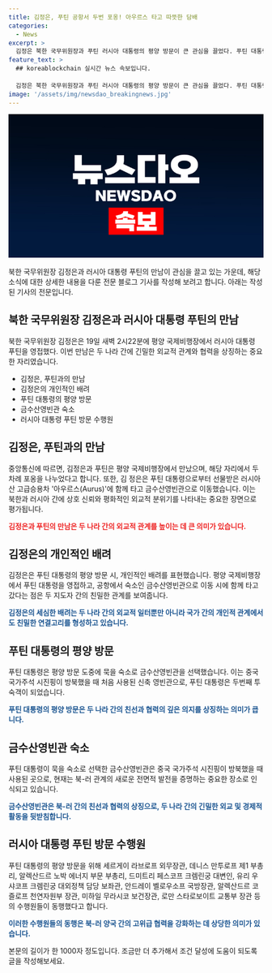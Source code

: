 ```yaml
---
title: 김정은, 푸틴 공항서 두번 포옹! 아우르스 타고 따뜻한 담배
categories:
  - News
excerpt: >
  김정은 북한 국무위원장과 푸틴 러시아 대통령의 평양 방문이 큰 관심을 끌었다. 푸틴 대통령의 지연 도착으로 인한 김 위원장의 혼자 대통령을 영접한 모습도 화제가 되었다. 또한, 러시아산 고급승용차 '아우르스'를 선물받은 김 위원장과 푸틴 대통령의 친목을 나타내는 모습도 중요하게 다뤄졌다. 숙소로 이동하는 동안에도 두 수뇌는 따뜻한 대화를 나누었고, 러시아 관리들과 함께한 평양 방문은 북한-러시아 관계의 새로운 발전 가능성을 시사했다.
feature_text: >
  ## koreablockchain 실시간 뉴스 속보입니다.

  김정은 북한 국무위원장과 푸틴 러시아 대통령의 평양 방문이 큰 관심을 끌었다. 푸틴 대통령의 지연 도착으로 인한 김 위원장의 혼자 대통령을 영접한 모습도 화제가 되었다. 또한, 러시아산 고급승용차 '아우르스'를 선물받은 김 위원장과 푸틴 대통령의 친목을 나타내는 모습도 중요하게 다뤄졌다. 숙소로 이동하는 동안에도 두 수뇌는 따뜻한 대화를 나누었고, 러시아 관리들과 함께한 평양 방문은 북한-러시아 관계의 새로운 발전 가능성을 시사했다.
image: '/assets/img/newsdao_breakingnews.jpg'
---
```


<p><img src="/assets/img/newsdao_breakingnews.jpg" alt="koreablockchain 속보" /></p>

<p>북한 국무위원장 김정은과 러시아 대통령 푸틴의 만남이 관심을 끌고 있는 가운데, 해당 소식에 대한 상세한 내용을 다룬 전문 블로그 기사를 작성해 보려고 합니다. 아래는 작성된 기사의 전문입니다.</p>

<h2 data-ke-size="size26">북한 국무위원장 김정은과 러시아 대통령 푸틴의 만남</h2>

<p>북한 국무위원장 김정은은 19일 새벽 2시22분에 평양 국제비행장에서 러시아 대통령 푸틴을 영접했다. 이번 만남은 두 나라 간에 긴밀한 외교적 관계와 협력을 상징하는 중요한 자리였습니다.</p>

<ul>
  <li>김정은, 푸틴과의 만남</li>
  <li>김정은의 개인적인 배려</li>
  <li>푸틴 대통령의 평양 방문</li>
  <li>금수산영빈관 숙소</li>
  <li>러시아 대통령 푸틴 방문 수행원</li>
</ul>

<p data-ke-size="size16"></p>

<h2 data-ke-size="size26">김정은, 푸틴과의 만남</h2>

<p>중앙통신에 따르면, 김정은과 푸틴은 평양 국제비행장에서 만났으며, 해당 자리에서 두 차례 포옹을 나누었다고 합니다. 또한, 김 정은은 푸틴 대통령으로부터 선물받은 러시아산 고급승용차 '아우르스(Aurus)'에 함께 타고 금수산영빈관으로 이동했습니다. 이는 북한과 러시아 간에 상호 신뢰와 평화적인 외교적 분위기를 나타내는 중요한 장면으로 평가됩니다.</p>

<p><b><span style="color: #ee2323;">김정은과 푸틴의 만남은 두 나라 간의 외교적 관계를 높이는 데 큰 의미가 있습니다.</span></b></p>

<p data-ke-size="size16"></p>

<h2 data-ke-size="size26">김정은의 개인적인 배려</h2>

<p>김정은은 푸틴 대통령의 평양 방문 시, 개인적인 배려를 표현했습니다. 평양 국제비행장에서 푸틴 대통령을 영접하고, 공항에서 숙소인 금수산영빈관으로 이동 시에 함께 타고 갔다는 점은 두 지도자 간의 친밀한 관계를 보여줍니다.</p>

<p><b><span style="color: #1a5490;">김정은의 세심한 배려는 두 나라 간의 외교적 일터뿐만 아니라 국가 간의 개인적 관계에서도 친밀한 연결고리를 형성하고 있습니다.</span></b></p>

<p data-ke-size="size16"></p>

<h2 data-ke-size="size26">푸틴 대통령의 평양 방문</h2>

<p>푸틴 대통령은 평양 방문 도중에 묵을 숙소로 금수산영빈관을 선택했습니다. 이는 중국 국가주석 시진핑이 방북했을 때 처음 사용된 신축 영빈관으로, 푸틴 대통령은 두번째 투숙객이 되었습니다.</p>

<p><b><span style="color: #1a5490;">푸틴 대통령의 평양 방문은 두 나라 간의 친선과 협력의 깊은 의지를 상징하는 의미가 큽니다.</span></b></p>

<p data-ke-size="size16"></p>

<h2 data-ke-size="size26">금수산영빈관 숙소</h2>

<p>푸틴 대통령이 묵을 숙소로 선택한 금수산영빈관은 중국 국가주석 시진핑이 방북했을 때 사용된 곳으로, 현재는 북-러 관계의 새로운 전면적 발전을 증명하는 중요한 장소로 인식되고 있습니다.</p>

<p><b><span style="color: #1a5490;">금수산영빈관은 북-러 간의 친선과 협력의 상징으로, 두 나라 간의 긴밀한 외교 및 경제적 활동을 뒷받침합니다.</span></b></p>

<p data-ke-size="size16"></p>

<h2 data-ke-size="size26">러시아 대통령 푸틴 방문 수행원</h2>

<p>푸틴 대통령의 평양 방문을 위해 세르게이 라브로프 외무장관, 데니스 만투로프 제1 부총리, 알렉산드르 노박 에너지 부문 부총리, 드미트리 페스코프 크렘린궁 대변인, 유리 우샤코프 크렘린궁 대외정책 담당 보좌관, 안드레이 벨로우소프 국방장관, 알렉산드르 코즐로프 천연자원부 장관, 미하일 무라시코 보건장관, 로만 스타로보이트 교통부 장관 등의 수행원들이 동행했다고 합니다.</p>

<p><b><span style="color: #1a5490;">이러한 수행원들의 동행은 북-러 양국 간의 고위급 협력을 강화하는 데 상당한 의미가 있습니다.</span></b></p>

<p data-ke-size="size16"></p>

<p>본문의 길이가 한 1000자 정도입니다. 조금만 더 추가해서 조건 달성에 도움이 되도록 글을 작성해보세요.</p>


